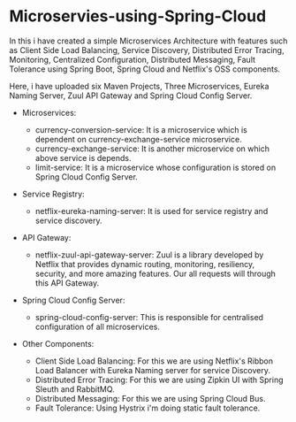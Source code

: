 # Microservies-using-Spring-Cloud
In this i have created a simple Microservices Architecture with features such as Client Side Load Balancing, Service Discovery, Distributed Error Tracing, Monitoring, Centralized Configuration, Distributed Messaging, Fault Tolerance using Spring Boot, Spring Cloud and Netflix's OSS components.

Here, i have uploaded six Maven Projects, Three Microservices, Eureka Naming Server, Zuul API Gateway and Spring Cloud Config Server.

- Microservices:
  - currency-conversion-service: It is a microservice which is dependent on currency-exchange-service microservice.
  - currency-exchange-service: It is another microservice on which above service is depends.
  - limit-service: It is a microservice whose configuration is stored on Spring Cloud Config Server.

- Service Registry:
  - netflix-eureka-naming-server: It is used for service registry and service discovery.
  
- API Gateway:
  - netflix-zuul-api-gateway-server: Zuul is a library developed by Netflix that provides dynamic routing, monitoring, resiliency, security, and more amazing features. Our all requests will through this API Gateway.

- Spring Cloud Config Server:
  - spring-cloud-config-server: This is responsible for centralised configuration of all microservices.
 
- Other Components:
  - Client Side Load Balancing: For this we are using Netflix's Ribbon Load Balancer with Eureka Naming server for service Discovery.
  - Distributed Error Tracing: For this we are using Zipkin UI with Spring Sleuth and RabbitMQ. 
  - Distributed Messaging: For this we are using Spring Cloud Bus.
  - Fault Tolerance: Using Hystrix i'm doing static fault tolerance.
